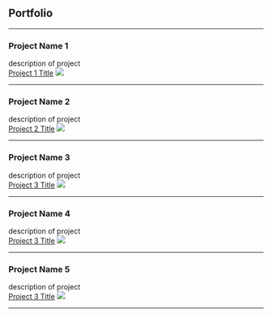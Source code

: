 ## Portfolio

---

### Project Name 1 
description of project 
  <br>
[Project 1 Title](/sample_page)
<img src="images/dummy_thumbnail.jpg?raw=true"/>

---
### Project Name 2 
description of project 
  <br>
[Project 2 Title](/pdf/sample_presentation.pdf)
<img src="images/dummy_thumbnail.jpg?raw=true"/>

---
### Project Name 3 
description of project 
  <br>
[Project 3 Title](http://example.com/)
<img src="images/dummy_thumbnail.jpg?raw=true"/>

---
### Project Name 4 
description of project 
  <br>
[Project 3 Title](http://example.com/)
<img src="images/dummy_thumbnail.jpg?raw=true"/>

---
### Project Name 5 
description of project 
  <br>
[Project 3 Title](http://example.com/)
<img src="images/dummy_thumbnail.jpg?raw=true"/>

---

